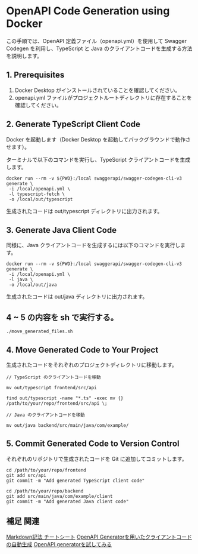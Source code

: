 # OpenAPI Code Generation using Docker

この手順では、OpenAPI 定義ファイル（openapi.yml）を使用して Swagger Codegen を利用し、TypeScript と Java のクライアントコードを生成する方法を説明します。

## 1. Prerequisites

1.  Docker Desktop がインストールされていることを確認してください。
2.  openapi.yml ファイルがプロジェクトルートディレクトリに存在することを確認してください。

## 2. Generate TypeScript Client Code

Docker を起動します（Docker Desktop を起動してバックグラウンドで動作させます）。

ターミナルで以下のコマンドを実行し、TypeScript クライアントコードを生成します。

```
docker run --rm -v ${PWD}:/local swaggerapi/swagger-codegen-cli-v3 generate \
 -i /local/openapi.yml \
 -l typescript-fetch \
 -o /local/out/typescript
```

生成されたコードは out/typescript ディレクトリに出力されます。

## 3. Generate Java Client Code

同様に、Java クライアントコードを生成するには以下のコマンドを実行します。

```
docker run --rm -v ${PWD}:/local swaggerapi/swagger-codegen-cli-v3 generate \
 -i /local/openapi.yml \
 -l java \
 -o /local/out/java
```

生成されたコードは out/java ディレクトリに出力されます。

## 4 ~ 5 の内容を sh で実行する。

```
./move_generated_files.sh
```

## 4. Move Generated Code to Your Project

生成されたコードをそれぞれのプロジェクトディレクトリに移動します。

```
// TypeScript のクライアントコードを移動

mv out/typescript frontend/src/api

find out/typescript -name "*.ts" -exec mv {} /path/to/your/repo/frontend/src/api \;

// Java のクライアントコードを移動

mv out/java backend/src/main/java/com/example/

```

## 5. Commit Generated Code to Version Control

それぞれのリポジトリで生成されたコードを Git に追加してコミットします。

```
cd /path/to/your/repo/frontend
git add src/api
git commit -m "Add generated TypeScript client code"

cd /path/to/your/repo/backend
git add src/main/java/com/example/client
git commit -m "Add generated Java client code"
```
## 補足 関連
[Markdown記法 チートシート](https://qiita.com/Qiita/items/c686397e4a0f4f11683d)
[OpenAPI Generatorを用いたクライアントコードの自動生成](https://heartbeats.jp/hbblog/2023/05/openapi.html)
[OpenAPI generatorを試してみる](https://qiita.com/amuyikam/items/e8a45daae59c68be0fc8)
